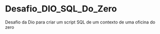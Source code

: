 # Desafio_DIO_SQL_Do_Zero
Desafio da Dio para criar um script SQL de um contexto de uma oficina do zero
